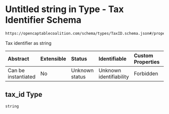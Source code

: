 # Untitled string in Type - Tax Identifier Schema

```txt
https://opencaptablecoalition.com/schema/types/TaxID.schema.json#/properties/tax_id
```

Tax identifier as string

| Abstract            | Extensible | Status         | Identifiable            | Custom Properties | Additional Properties | Access Restrictions | Defined In                                                                        |
| :------------------ | :--------- | :------------- | :---------------------- | :---------------- | :-------------------- | :------------------ | :-------------------------------------------------------------------------------- |
| Can be instantiated | No         | Unknown status | Unknown identifiability | Forbidden         | Allowed               | none                | [TaxID.schema.json*](../../schema/types/TaxID.schema.json "open original schema") |

## tax_id Type

`string`
